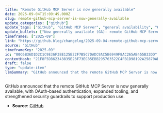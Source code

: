 ```yaml
---
title: "Remote GitHub MCP Server is now generally available"
date: 2025-09-04T15:00:49.000Z
slug: remote-github-mcp-server-is-now-generally-available
update_categories: ["github"]
update_tags: ["GitHub", "GitHub MCP Server", "general availability", "OAuth", "security", "developer tools", "production"]
update_bullets: ["Now generally available (GA): remote GitHub MCP Server released for production use.", "Introduced OAuth-based authentication to support secure access and integrations.", "Expanded tooling to improve developer workflows and administration.", "Improved security guardrails to harden deployments and reduce risk.", "Aimed at production authentication readiness and broader adoption."]
timeframes: ["2025-09"]
link: "https://github.blog/changelog/2025-09-04-remote-github-mcp-server-is-now-generally-available"
source: "GitHub"
timeframeKey: "2025-09"
id: "00C6B36D1D2C1C9E36F3BE125E22F7B5C7DADC9AC5B6949F8AC265AB455B33DD"
contentHash: "21F8F5DB62343835E23F73EC85EBB295763522C4FB1D98192A25870ADFDDB137"
draft: false
type: "update-item"
llmSummary: "GitHub announced that the remote GitHub MCP Server is now generally available, with OAuth-based authentication, expanded tooling, and strengthened security guardrails to support production use."
---
```


GitHub announced that the remote GitHub MCP Server is now generally available, with OAuth-based authentication, expanded tooling, and strengthened security guardrails to support production use.

- **Source:** [GitHub](https://github.blog/changelog/2025-09-04-remote-github-mcp-server-is-now-generally-available)

